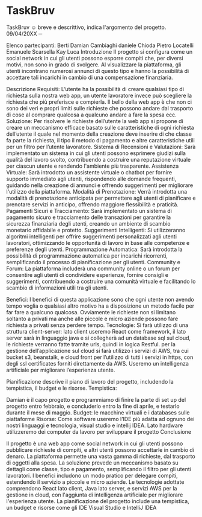 # TaskBruv
 

TaskBruv
☺
breve e descrittivo, indica l'argomento del progetto.
09/04/20XX
─

Elenco partecipanti: 
Berti Damian
Cambiaghi daniele
Chioda Pietro
Locatelli Emanuele
Scarsella Kay Luca
Introduzione
Il progetto si configura come un social network in cui gli utenti possono esporre compiti che, per diversi motivi, non sono in grado di svolgere. Al visualizzare la piattaforma, gli utenti incontrano numerosi annunci di questo tipo e hanno la possibilità di accettare tali incarichi in cambio di una compensazione finanziaria. 

Descrizione
Requisiti: 
L’utente ha la possibilità di creare qualsiasi tipo di richiesta sulla nostra web app, un utente lavoratore invece può scegliere la richiesta che più preferisce e compierla. Il bello della web app è che non ci sono dei veri e propri limiti sulle richieste che possono andare dal trasporto di cose al comprare qualcosa a qualcuno andare a fare la spesa ecc.
Soluzione:
Per risolvere le richieste dell’utente la web app si propone di creare un meccanismo efficace basato sulle caratteristiche di ogni richiesta  dell’utente  il quale nel momento della creazione deve inserire di che classe fa parte la richiesta, il tipo il metodo di pagamento e altre caratteristiche utili per un filtro per l’utente lavoratore.
Sistema di Recensioni e Valutazioni: Sarà implementato un sistema in cui gli utenti possono esprimere giudizi sulla qualità del lavoro svolto, contribuendo a costruire una reputazione virtuale per ciascun utente e rendendo l'ambiente più trasparente.
Assistenza Virtuale: Sarà introdotto un assistente virtuale o chatbot per fornire supporto immediato agli utenti, rispondendo alle domande frequenti, guidando nella creazione di annunci e offrendo suggerimenti per migliorare l'utilizzo della piattaforma.
Modalità di Prenotazione: Verrà introdotta una modalità di prenotazione anticipata per permettere agli utenti di pianificare e prenotare servizi in anticipo, offrendo maggiore flessibilità e praticità.
Pagamenti Sicuri e Tracciamento: Sarà implementato un sistema di pagamento sicuro e tracciamento delle transazioni per garantire la sicurezza finanziaria degli utenti, creando un ambiente di scambio monetario affidabile e protetto.
Suggerimenti Intelligenti: Si utilizzeranno algoritmi intelligenti per offrire suggerimenti personalizzati agli utenti lavoratori, ottimizzando le opportunità di lavoro in base alle competenze e preferenze degli utenti.
Programmazione Automatica: Sarà introdotta la possibilità di programmazione automatica per incarichi ricorrenti, semplificando il processo di pianificazione per gli utenti.
Community e Forum: La piattaforma includerà una community online o un forum per consentire agli utenti di condividere esperienze, fornire consigli e suggerimenti, contribuendo a costruire una comunità virtuale e facilitando lo scambio di informazioni utili tra gli utenti.

Benefici:
I benefici di questa applicazione sono che ogni utente non avendo tempo voglia o qualsiasi altro motivo ha a disposizione un metodo facile per far fare a qualcuno qualcosa. Ovviamente le richieste non si limitano soltanto a privati ma anche alle piccole e micro  aziende possono fare richiesta a privati senza perdere tempo.
Tecnologie: 
Si farà utilizzo di una struttura client-server: lato client useremo React come framework, il  lato server sarà in linguaggio java e si collegherà ad un database sql sul cloud, le richieste verranno fatte tramite urls, quindi in logica Restful. per la gestione dell’applicazione sul cloud si farà utilizzo i servizi di AWS, tra cui bucket s3, beanstalk, e cloud front per l’utilizzo di tutti i servizi in https, con degli ssl certificates forniti direttamente da AWS. Useremo un intelligenza artificiale per migliorare l’esperienza utente.

Pianificazione
descrive il piano di lavoro del progetto, includendo la tempistica, il budget e le risorse.
Tempistica: 

Damian è il capo progetto e programmiamo di finire la parte di set up del progetto entro febbraio, e concluderlo entro la fine di aprile, e testarlo durante il mese di maggio.
Budget:
le macchine virtuali e i databases sulle piattaforme
Risorse:
Come software useremo l’IDE più adatta ad ognuno dei nostri linguaggi e tecnologia, visual studio e intellij IDEA. Lato hardware utilizzeremo dei computer da lavoro per sviluppare il progetto
Conclusione

Il progetto è una web app come social network  in cui gli utenti possono pubblicare richieste di compiti, e altri utenti possono accettarle  in cambio di denaro. La piattaforma permette una vasta gamma di richieste, dal trasporto di oggetti alla spesa. La soluzione prevede un meccanismo basato su dettagli come classe, tipo e pagamento, semplificando il filtro per gli utenti lavoratori. I benefici includono un modo pratico per delegare compiti, estendendo il servizio a piccole e micro aziende. Le tecnologie adottate comprendono React lato client, Java lato server, e servizi AWS per la gestione in cloud, con l'aggiunta di intelligenza artificiale per migliorare l'esperienza utente. La pianificazione del progetto include una tempistica, un budget e risorse come gli IDE Visual Studio e IntelliJ IDEA
